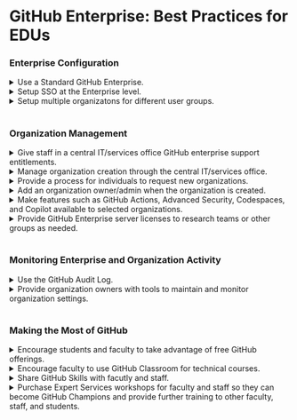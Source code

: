 # GitHub Enterprise: Best Practices for EDUs

### Enterprise Configuration

<details>
  <summary>Use a Standard GitHub Enterprise.</summary>
  <br>
  
- GitHub has two types of enterprise accounts: **Standard** and **Enterprise Managed Users (EMU)**.
- Both provide a single point for management and enforcement of policies and settings for your institution's GitHub account.
- However, **standard enterprises** are more flexible and therefore recommended for educational institutions.
- **Note:** In some cases, an educational institution opts for a "dual presence", where they setup a **standard enterprise** for their faculty and students and an **EMU enterprise** for their internal IT or development teams. Talk to your GitHub rep, if you think that might be right for you.

# <Line>

- <details>
  <summary>Why are standard enterprise accounts recommended for faculty and students?</summary>
  <br>
  
  - <details>
    <summary>Standard enterprises include the option for public facing resources.</summary>
    <br>
    
    - Public facing resources include things such as public repositories, issues, discussions, gists, and pages.
    - Public facing resources are important for various use cases.
      - _Example:_ A research group working on AI wants to share their newest AI skill with the braoder AI research community. They can do so by making the repo public.
    </details>
  - <details>
    <summary>Standard enterprises support SAML 2.0 SSO with Shibboleth.</summary>
    <br>

    - Shibboleth is used by many educational institutions for identity management.
    - Other supported identity providers include Microsoft Entra ID (previously known as Azure AD), Microsoft Active Directory Federation Services (AD FS), Okta, OneLogin, and PingOne.
    - [Supported SAML 2.0 Identity Providers](https://docs.github.com/en/enterprise-cloud@latest/organizations/managing-saml-single-sign-on-for-your-organization/about-identity-and-access-management-with-saml-single-sign-on#supported-saml-services)
    </details>
  - <details>
    <summary>Organizations and repositories can be transfered into or out of the enterprise via the GitHub UI.</summary>
    <br>
    
    - When educational institutions set up their GitHub enterprise, they often have multiple affiliated teams or people already working in existing GitHub organizations and repositories that should be, but are not, centrally managed by the institution.
      - _Example:_ A university IT department is already actively working in an existing GitHub organization. The organization does NOT have any authentication security in place, and the IT department head is expensing the cost of the GitHub organization each month. 
    - Educational institutions need a simple way to transfer such organizations or repositories into their enterprise.
      - **Note:** Organizations and repositories can be transferred into a standard enterprise via the UI with enterprise owner/admin approval and current owner/admin approval.
    - Sometimes educational institutions also need a simple way to transfer repositories out of the enterprise.
      - _Example:_ A student writes code for their Computer Science class. The code is added to a repository in the organization that belongs to their class. When the class ends, the student gets admin approval to transfer the repo into the student's personal namespace, so the student can continue working on their project and show their code, commit history, pull requests, etc., to a potential employer.
      - **Note:** organizations and repositories can be transferred out of an enterprise via the UI with current and future owner/admin approval.
    - [Inviting an Organization to Join an Enterprise](https://docs.github.com/en/enterprise-cloud@latest/admin/managing-accounts-and-repositories/managing-organizations-in-your-enterprise/adding-organizations-to-your-enterprise#inviting-an-organization-to-join-your-enterprise-account)
    - [Repository Transfers](https://docs.github.com/en/enterprise-cloud@latest/repositories/creating-and-managing-repositories/transferring-a-repository#repository-transfers-and-organizations)
    </details>
  - <details>
    <summary>GitHub Enterprise features, such as GitHub Actions, Advanced Security, Codespaces, and Copilot, can be governed at the enterprise level.</summary>
    <br>

    - Educational institutions can set policies that permit or block access to certain features for all or selected organizations.
      - _Example:_ Features like GitHub Advanced Security can be purchased for selected organizations, such as one used by the institution's web development team, while still being blocked for all other organizations.
    - [Enterprise Policies Overview](https://docs.github.com/en/enterprise-cloud@latest/admin/policies/enforcing-policies-for-your-enterprise/about-enterprise-policies)
    </details>
  - <details>
    <summary>GitHub Contribution graphs reflect user activity in the enterprise.</summary>
    <br>

    - Contribution graphs appears on the public facing profile page of a GitHub user's personal account. 
    - Contribution graphs NEVER show details about commits made to private repositories, however, they do show the number of commits made on any given day regardless of whether that commit was made to a public or private repo.
    - Many developers, especially students, use their Contribution Graph to market themselves to the larger development community and to future employers. The contribution graph shows that they are actively committing code.
    - [GitHub Profile & Contribution Graph](https://docs.github.com/en/enterprise-cloud@latest/account-and-profile/setting-up-and-managing-your-github-profile/managing-contribution-settings-on-your-profile/showing-an-overview-of-your-activity-on-your-profile)
    </details>
  </details>

- <details>
  <summary>Why aren't EMU accounts recommended for faculty and students?</summary>
  <br>

  - EMU enterprises do NOT include any public facing resources.
  - Shibboleth is NOT a supported Identity Provider for SSO.
  - <details>
    <summary>All EMU user accounts, including student accounts, belong to the enterprise.</summary>
    <br>
    
    - In EMU enterprises, enterprise owners/admins create individual accounts for EMU enterprise members.
    - These individual user accounts are only available to the member in the context of the EMU enterprise.
    - Any repositories created by the user in their individual account, belong to the enterprise rather than the user.
    </details>
  - <details>
    <summary>Moving existing GitHub organizations and repositories into an EMU enterprise requires a migration.</summary>
    <br>
      
    - Migrations can be completed with GitHub's self-service CLI tool, GitHub Enterprise Importer, but bringing them into the enterprise will requires time spent planning, coordinating, and executing the migration.
    </details>

  </details>
  <br>
</details>

<details>
  <summary>Setup SSO at the Enterprise level.</summary>
  <br>

- Give every member of your community access to the GitHub enterprise via your identity provider (IdP).

# <Line>

- <details>
  <summary>Why give every community member access to the GitHub enterprise?</summary>
  <br>

  - Give community members access to the GitHub enterprise as part of the standard system access they receive when joining the educational institution.
  - This makes it easier to manage access over the long term.
    - _Example:_ When organization owners/admins, such as a professor or department head, wants to invite new students to an organization, they will not need to also ensure that the students have access to the GitHub enterprise. Students will already have access via the your instutition's IdP.
  - **Notes:**
    - With this setup, any member of your community with a GitHub personal account can go to the enterprise landing page and login to the institution's enterprise account with SSO via your IdP.
      - If they do so and have NOT been invited to an organization, they will have access to an empty enterprise landing page.
    - Community members will need to be invited to an organization by an organization owner/admin to view the organization's resources (repos, issues, discussions, etc.).
  </details>
  <br>
</details>

<details>
  <summary>Setup multiple organizatons for different user groups.</summary>
  <br>

  - Educational institutions often have multiple distinct user groups that need their own organizations.

# <Line>

- <details>
  <summary>Why set up organizations for different groups?</summary>
  <br>

  - Organizations can be used for groups who work closely together and need access to many of the same repositories.
  - Each organization can have its own members, public and private repositories, and teams (groups of members with varying levels of permissions).
  - Enterprise admins can give selected organizations access to certain features, such as GitHub Advanced Security and Actions.
  - Organization admins can manage organization membership and settings for features made available to the organization by the enterprise admin.
  </details>
- <details>
  <summary>Example Use Cases for Organizations</summary>
  <br>
    
  - **Biology Department**
    - Members: professors and grad students who teach in the department.
    - Repos: tooling used for data analysis.
    - Feature Access:
      - GitHub Actions can be used in public and private repositories.
      - No access to GitHub Advanced Security.
      - No access to Copilot licenses through the university.
  - **Class: CS101**
    - Members: professors, TAs, and students for all CS101 class sections.
    - Repos: starter projects used in all CS101 classes regardless of who teaches them.
    - GitHub Classrooms: unique GitHub classrooms for each CS101 section and managed by the professor and TAs for that section.
    - Feature Access:
      - No access to GitHub Actions for private repositories.
      - No access to GitHub Advanced Security.
      - No access to Copilot licenses paid for by the university.
  - **IT Department**
    - Members: staff in the IT Department.
    - Repos: scripts and applications managed by IT.
    - Feature Access:
      - GitHub Actions in private repositories.
      - Copilot Business licenses through the university.
      - No access to GitHub Advanced Security.
  - **University Web App Development Team**
    - Members: seveloper team that creates and maintains the university website.
    - Repos: any relevant applications or microservices.
    - Feature Access:
      - GitHub Actions in private repositories.
      - Copilot Business licenses paid for by the university.
      - GitHub Advanced Security.
  - **Student Group**
    - Members: small group of students who have decided to work on coding projects together over the summer and want to make a website for their student group.
    - Repos: code for the student group's projects and website.
    - Feature Access:
      - No access to GitHub Actions on private repositories.
      - No access to GitHub Advanced Security.
      - No access to Copilot licenses through the university.
    </details>

  # <Line>

  - **GitHub Docs:**
    - [Organizations and Enterprise Accounts](https://docs.github.com/en/enterprise-cloud@latest/organizations/collaborating-with-groups-in-organizations/about-organizations#organizations-and-enterprise-accounts)
    - [Organizations Overview](https://docs.github.com/en/enterprise-cloud@latest/organizations/collaborating-with-groups-in-organizations/about-organizations)


  <br>
</details>

# <Line>

### Organization Management

<details>
  <summary>Give staff in a central IT/services office GitHub enterprise support entitlements.</summary>
  <br>

- With GitHub support entitlements, IT/services staff will be able to open, view, and comment on support tickets for the enterprise account and any organizations within the enterprise via GitHub's support portal.
- **Notes:**
  - Support entitlements are only available with paid educational enterprise plans.
  - Enterprise owners/admins will automatically have support entitlements.

# <Line>

- [Managing Enterprise Support Entitlements](https://docs.github.com/en/enterprise-cloud@latest/admin/managing-accounts-and-repositories/managing-users-in-your-enterprise/managing-support-entitlements-for-your-enterprise)

----
</details>

<details>
  <summary>Manage organization creation through the central IT/services office.</summary>
  <br>

  - A central IT/services office should create GitHub organizations.

# <Line>

- <details>
  <summary>Why manage organization creation through a central IT/services office?</summary>
  <br>

  - Manage organization creation via a central office to:
    - Limit the number of Enterprise owners and support entitlements needed for the GitHub enterprise.
    - Allow for better monitoring and management of the enterprise.
  </details>
- <details>
  <summary>What will the IT/services office need to do to set up an organization?</summary>
  <br>
  
  - Create the new organization in the institution's enterprise account.
  - Invite an organization owner/admin to the organization.
  - Invite initial members to the organization.
  - **Notes:**
    - Organizations must be created via the GitHub UI, so some IT/services staff will need owner/admin access to the Enterprise.

  </details>

----
</details>

<details>
  <summary>Provide a process for individuals to request new organizations.</summary>
  <br>
  
- Providing a process for requesting a new GitHub organization will make it easy for members of your community to get started with GitHub.
- **Notes:**
  - Allow for flexibility in who can request a GitHub organization.
    - _Example:_ Allow students, professors, and staff to request organizations, rather than only department heads.
  - Too many restrictions on who can request or obtain a GitHub organization can delay projects and discourage community members from working on projects in organizations that can be monitored/governed by the educational institution.

# <Line>

- <details>
  <summary>Example GitHub Organization Request Process</summary>
  <br>

  - Professors, staff, or students go to an IT services website to submit a form to request a GitHub organization.
  - The form requires the following information:
    - Organization name.
    - Organization slug.
    - Organization owner/admin name.
    - Organization owner/admin GitHub account handle.
    - Purpose of the GitHub organization.
    - List of organization members.
  - The IT/services department will:
    - Create the GitHub organization manually via the GitHub UI.
    - Run a script to:
      - Invite the organization owner and members to join the organization.
      - Sets default organization level settings.
    - Give the organization access to features, such as Actions or Advanced Security, at the enterprise level when appropriate.
  </details> 
- [Create an Organization in an Enterprise](https://docs.github.com/en/enterprise-cloud@latest/admin/managing-accounts-and-repositories/managing-organizations-in-your-enterprise/adding-organizations-to-your-enterprise)
- [Invite Members to an Organizaton](https://docs.github.com/en/enterprise-cloud@latest/organizations/managing-membership-in-your-organization/inviting-users-to-join-your-organization)
- [Create an Organization Member Invitation](https://docs.github.com/en/enterprise-cloud@latest/rest/orgs/members?apiVersion=2022-11-28#create-an-organization-invitation) (REST API Docs)
- [Enforce Enterprise Policies](https://docs.github.com/en/enterprise-cloud@latest/admin/policies)
- [Terraform: GitHub Provider for Managing Organizations](https://registry.terraform.io/providers/integrations/github/latest/docs) (maintained by HashiCorp)
- [Example Scripts for Managing Organizations](https://github.com/bertvv/github-org-mgmt) (open source project that is NOT supported by GitHub)


----
</details>

<details>
  <summary>Add an organization owner/admin when the organization is created.</summary>
  <br>

- Make the individual requesting the organization, or another designated person, an organization owner/admin.
- Among other things, organization owners/admins can:
  - Configure policies and settings on the GitHub organization that aren't already governed by the enterprise.
  - Invite organization members.
  - Add additional organization owners.
  - Create repositories within the organization.
  - Create repository rule sets.
  - Create teams of members to manage access to repositories within the organization.
 
# <Line>

- <details>
  <summary>What are Repository Rule Sets?</summary>
  <br>

  - Repository Rule Sets are rules that control how members of an organization can interact with selected branches and tags in a repository.
    - _Examples:_
      - Control who can push commits to a specified branch.
      - Require pull requests for specified branches.
      - Control who can delete or rename a tag.
  - Repository Rules can be configured per a repository or for all repositories in an organization.
  - [Repository Rule Sets](https://docs.github.com/en/enterprise-cloud@latest/repositories/configuring-branches-and-merges-in-your-repository/managing-rulesets/about-rulesets)

  </details>
- <details>
  <summary>What are Teams?</summary>
  <br>

  - Teams are groups of organization members.
  - Teams are used grant/control repository and organization access permissions.
  - Teams are used for communication within GitHub (e.g., notifying a team that a particular PR needs attention).
  - <details>
    <summary>What's in a team?</summary>What's in a team?
    <br>
 
    - Members
    - Repository access controls
    - Project access controls
    - Organization role controls
    </details>
  - [GitHub Teams](https://docs.github.com/en/enterprise-cloud@latest/organizations/organizing-members-into-teams/about-teams)
  </details>
- [Organization Roles](https://docs.github.com/en/enterprise-cloud@latest/organizations/managing-peoples-access-to-your-organization-with-roles/roles-in-an-organization#permissions-for-organization-roles)

----
</details>

<details>
  <summary>Make features such as GitHub Actions, Advanced Security, Codespaces, and Copilot available to selected organizations.</summary>
  <br>

- Some groups within your community will need access to additional GitHub features in their organization.
  - _Example:_ A university web develpment team needs access to GitHub Actions to test and deploy their applications and Advanced Security to scan their code for security vulnerabilities and secrets.

# <Line>

- [GitHub Actions](https://docs.github.com/en/enterprise-cloud@latest/actions/learn-github-actions/understanding-github-actions)
- [GitHub Advanced Security](https://docs.github.com/en/enterprise-cloud@latest/get-started/learning-about-github/about-github-advanced-security)
- [GitHub Codespaces](https://docs.github.com/en/enterprise-cloud@latest/codespaces/overview)
- [GitHub Copilot](https://docs.github.com/en/enterprise-cloud@latest/copilot/about-github-copilot)
- [GitHub Packages](https://docs.github.com/en/enterprise-cloud@latest/packages/learn-github-packages/introduction-to-github-packages)

----
</details>

<details>
  <summary>Provide GitHub Enterprise server licenses to research teams or other groups as needed.</summary>
  <br>

- Research groups may have especially stringent compliance requirements, where even their code, not just their data, must be in a high compliance environment.
- In such cases, running a GitHub server instance in a high compliance environment is the best option.
- **Note:** GitHub Enterprise Server licenses are included with GitHub Enterprise plans.

# <Line>

- [GitHub Enterprise Server](https://docs.github.com/en/enterprise-server@3.12/admin/overview/about-github-enterprise-server)
- [Setting Up a GitHub Enterprise Server Instance](https://docs.github.com/en/enterprise-server@3.12/admin/installation/setting-up-a-github-enterprise-server-instance)

----
</details>

# <Line>

### Monitoring Enterprise and Organization Activity

<details>
  <summary>Use the GitHub Audit Log.</summary>
  <br>

- The audit log is available via the UI or API at the enterprise and organization levels.
- At the enterprise level, the audit log can be streamed to various SIEMs.
- Use the Audit Log to monitor enterprise and organization activity.
- Set up alerts for unexpected activity, such as changes to enterprise policies.

# <Line>

- [GitHub Enterprise Audit Log](https://docs.github.com/en/enterprise-cloud@latest/admin/monitoring-activity-in-your-enterprise/reviewing-audit-logs-for-your-enterprise/audit-log-events-for-your-enterprise)

----
</details>

<details>
  <summary>Provide organization owners with tools to maintain and monitor organization settings.</summary>
  <br>

- [Safe Settings](https://github.com/github/safe-settings) - a tool for monitoring and setting repository settings across an organization
- [Organization Audit Log](https://docs.github.com/en/enterprise-cloud@latest/organizations/keeping-your-organization-secure/managing-security-settings-for-your-organization/audit-log-events-for-your-organization)

----
</details>

# <Line>

### Making the Most of GitHub

<details>
  <summary>Encourage students and faculty to take advantage of free GitHub offerings.</summary>
  <br>

- Many features are available for free to faculty and students OR on public facing repositories.

# <Line>

- [Free GitHub Education Benefits](https://education.github.com/discount_requests/application?type=student)
  - GitHub Education Benefits includes things such as:
    - Free Codespaces minutes.
    - Free Actions compute time.
    - Free access to GitHub Copilot.
- [GitHub Student Developer Pack](https://education.github.com/pack)
- [GitHub Education Overview](https://docs.github.com/en/education)
- [Dependabot Alerts](https://docs.github.com/en/enterprise-cloud@latest/code-security/getting-started/dependabot-quickstart-guide) (free on all GitHub repositories)

----
</details>

<details>
  <summary>Encourage faculty to use GitHub Classroom for technical courses.</summary>
  <br>

- GitHub Classroom provides professors, teachers, and school administrators with a digital classroom space.
- With GitHub Classroom, professors and teachers can:
  - Create assignments with due dates for individual students or groups of students.
  - Provide feedback and grade assignments.
  - Track assignments on a classroom dashboard.
  - Integrate with other educational tools.

# <Line>

- [GitHub Classroom](https://docs.github.com/en/education/manage-coursework-with-github-classroom/get-started-with-github-classroom/about-github-classroom)

----
</details>

<details>
  <summary>Share GitHub Skills with facutly and staff.</summary>
  <br>

- GitHub Skills is a collection of self-guided resources for learning about GitHub.
- GitHub Skills includeds lessons on things like Markdown, Pull Requests, and getting started with Actions.

# <Line>

- [GitHub Skills](https://skills.github.com/)

----
</details>

<details>
  <summary>Purchase Expert Services workshops for faculty and staff so they can become GitHub Champions and provide further training to other faculty, staff, and students.</summary>
  <br>

- Expert Services workshops teach developers how to use GitHub effectively.

# <Line>

- Example Workshops:
  - [GitHub Copilot for Developers Intermediate](https://github.com/services/github-copilot-for-developers-intermediate)
  - [GitHub Actions Training](https://github.com/services/actions-training)
  - [CodeQL Query Customizations](https://github.com/services/codeql-query-customizations)
- [Expert Services Catalog](https://github.com/services#services-catalog)

----
</details>

